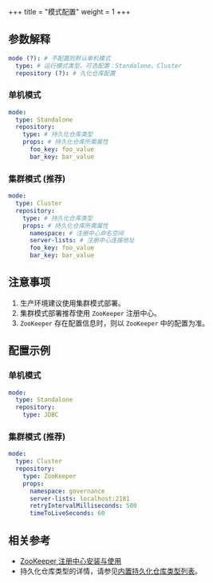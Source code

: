 +++
title = "模式配置"
weight = 1
+++

## 参数解释

```yaml
mode (?): # 不配置则默认单机模式
  type: # 运行模式类型。可选配置：Standalone、Cluster
  repository (?): # 久化仓库配置
```

### 单机模式

```yaml
mode:
  type: Standalone
  repository:
    type: # 持久化仓库类型
    props: # 持久化仓库所需属性
      foo_key: foo_value
      bar_key: bar_value
```

### 集群模式 (推荐)

```yaml
mode:
  type: Cluster
  repository:
    type: # 持久化仓库类型
    props: # 持久化仓库所需属性
      namespace: # 注册中心命名空间
      server-lists: # 注册中心连接地址
      foo_key: foo_value
      bar_key: bar_value
```

## 注意事项

1. 生产环境建议使用集群模式部署。
1. 集群模式部署推荐使用 `ZooKeeper` 注册中心。
1. `ZooKeeper` 存在配置信息时，则以 `ZooKeeper` 中的配置为准。

## 配置示例

### 单机模式

```yaml
mode:
  type: Standalone
  repository:
    type: JDBC
```

### 集群模式 (推荐)

```yaml
mode:
  type: Cluster
  repository:
    type: ZooKeeper
    props: 
      namespace: governance
      server-lists: localhost:2181
      retryIntervalMilliseconds: 500
      timeToLiveSeconds: 60
```

## 相关参考

- [ZooKeeper 注册中心安装与使用](https://zookeeper.apache.org/doc/r3.7.1/zookeeperStarted.html)
- 持久化仓库类型的详情，请参见[内置持久化仓库类型列表](/cn/user-manual/common-config/builtin-algorithm/metadata-repository/)。
